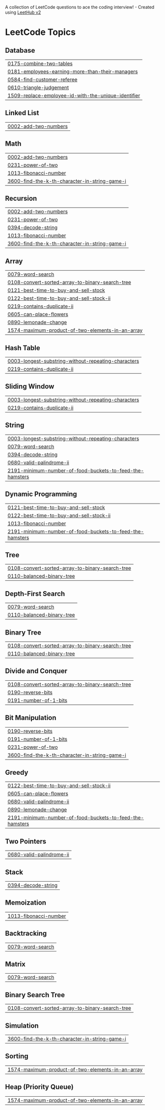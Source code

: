A collection of LeetCode questions to ace the coding interview! - Created using [LeetHub v2](https://github.com/arunbhardwaj/LeetHub-2.0)
<!---LeetCode Topics Start-->
# LeetCode Topics
## Database
|  |
| ------- |
| [0175-combine-two-tables](https://github.com/yanggang523/leetCode/tree/master/0175-combine-two-tables) |
| [0181-employees-earning-more-than-their-managers](https://github.com/yanggang523/leetCode/tree/master/0181-employees-earning-more-than-their-managers) |
| [0584-find-customer-referee](https://github.com/yanggang523/leetCode/tree/master/0584-find-customer-referee) |
| [0610-triangle-judgement](https://github.com/yanggang523/leetCode/tree/master/0610-triangle-judgement) |
| [1509-replace-employee-id-with-the-unique-identifier](https://github.com/yanggang523/leetCode/tree/master/1509-replace-employee-id-with-the-unique-identifier) |
## Linked List
|  |
| ------- |
| [0002-add-two-numbers](https://github.com/yanggang523/leetCode/tree/master/0002-add-two-numbers) |
## Math
|  |
| ------- |
| [0002-add-two-numbers](https://github.com/yanggang523/leetCode/tree/master/0002-add-two-numbers) |
| [0231-power-of-two](https://github.com/yanggang523/leetCode/tree/master/0231-power-of-two) |
| [1013-fibonacci-number](https://github.com/yanggang523/leetCode/tree/master/1013-fibonacci-number) |
| [3600-find-the-k-th-character-in-string-game-i](https://github.com/yanggang523/leetCode/tree/master/3600-find-the-k-th-character-in-string-game-i) |
## Recursion
|  |
| ------- |
| [0002-add-two-numbers](https://github.com/yanggang523/leetCode/tree/master/0002-add-two-numbers) |
| [0231-power-of-two](https://github.com/yanggang523/leetCode/tree/master/0231-power-of-two) |
| [0394-decode-string](https://github.com/yanggang523/leetCode/tree/master/0394-decode-string) |
| [1013-fibonacci-number](https://github.com/yanggang523/leetCode/tree/master/1013-fibonacci-number) |
| [3600-find-the-k-th-character-in-string-game-i](https://github.com/yanggang523/leetCode/tree/master/3600-find-the-k-th-character-in-string-game-i) |
## Array
|  |
| ------- |
| [0079-word-search](https://github.com/yanggang523/leetCode/tree/master/0079-word-search) |
| [0108-convert-sorted-array-to-binary-search-tree](https://github.com/yanggang523/leetCode/tree/master/0108-convert-sorted-array-to-binary-search-tree) |
| [0121-best-time-to-buy-and-sell-stock](https://github.com/yanggang523/leetCode/tree/master/0121-best-time-to-buy-and-sell-stock) |
| [0122-best-time-to-buy-and-sell-stock-ii](https://github.com/yanggang523/leetCode/tree/master/0122-best-time-to-buy-and-sell-stock-ii) |
| [0219-contains-duplicate-ii](https://github.com/yanggang523/leetCode/tree/master/0219-contains-duplicate-ii) |
| [0605-can-place-flowers](https://github.com/yanggang523/leetCode/tree/master/0605-can-place-flowers) |
| [0890-lemonade-change](https://github.com/yanggang523/leetCode/tree/master/0890-lemonade-change) |
| [1574-maximum-product-of-two-elements-in-an-array](https://github.com/yanggang523/leetCode/tree/master/1574-maximum-product-of-two-elements-in-an-array) |
## Hash Table
|  |
| ------- |
| [0003-longest-substring-without-repeating-characters](https://github.com/yanggang523/leetCode/tree/master/0003-longest-substring-without-repeating-characters) |
| [0219-contains-duplicate-ii](https://github.com/yanggang523/leetCode/tree/master/0219-contains-duplicate-ii) |
## Sliding Window
|  |
| ------- |
| [0003-longest-substring-without-repeating-characters](https://github.com/yanggang523/leetCode/tree/master/0003-longest-substring-without-repeating-characters) |
| [0219-contains-duplicate-ii](https://github.com/yanggang523/leetCode/tree/master/0219-contains-duplicate-ii) |
## String
|  |
| ------- |
| [0003-longest-substring-without-repeating-characters](https://github.com/yanggang523/leetCode/tree/master/0003-longest-substring-without-repeating-characters) |
| [0079-word-search](https://github.com/yanggang523/leetCode/tree/master/0079-word-search) |
| [0394-decode-string](https://github.com/yanggang523/leetCode/tree/master/0394-decode-string) |
| [0680-valid-palindrome-ii](https://github.com/yanggang523/leetCode/tree/master/0680-valid-palindrome-ii) |
| [2191-minimum-number-of-food-buckets-to-feed-the-hamsters](https://github.com/yanggang523/leetCode/tree/master/2191-minimum-number-of-food-buckets-to-feed-the-hamsters) |
## Dynamic Programming
|  |
| ------- |
| [0121-best-time-to-buy-and-sell-stock](https://github.com/yanggang523/leetCode/tree/master/0121-best-time-to-buy-and-sell-stock) |
| [0122-best-time-to-buy-and-sell-stock-ii](https://github.com/yanggang523/leetCode/tree/master/0122-best-time-to-buy-and-sell-stock-ii) |
| [1013-fibonacci-number](https://github.com/yanggang523/leetCode/tree/master/1013-fibonacci-number) |
| [2191-minimum-number-of-food-buckets-to-feed-the-hamsters](https://github.com/yanggang523/leetCode/tree/master/2191-minimum-number-of-food-buckets-to-feed-the-hamsters) |
## Tree
|  |
| ------- |
| [0108-convert-sorted-array-to-binary-search-tree](https://github.com/yanggang523/leetCode/tree/master/0108-convert-sorted-array-to-binary-search-tree) |
| [0110-balanced-binary-tree](https://github.com/yanggang523/leetCode/tree/master/0110-balanced-binary-tree) |
## Depth-First Search
|  |
| ------- |
| [0079-word-search](https://github.com/yanggang523/leetCode/tree/master/0079-word-search) |
| [0110-balanced-binary-tree](https://github.com/yanggang523/leetCode/tree/master/0110-balanced-binary-tree) |
## Binary Tree
|  |
| ------- |
| [0108-convert-sorted-array-to-binary-search-tree](https://github.com/yanggang523/leetCode/tree/master/0108-convert-sorted-array-to-binary-search-tree) |
| [0110-balanced-binary-tree](https://github.com/yanggang523/leetCode/tree/master/0110-balanced-binary-tree) |
## Divide and Conquer
|  |
| ------- |
| [0108-convert-sorted-array-to-binary-search-tree](https://github.com/yanggang523/leetCode/tree/master/0108-convert-sorted-array-to-binary-search-tree) |
| [0190-reverse-bits](https://github.com/yanggang523/leetCode/tree/master/0190-reverse-bits) |
| [0191-number-of-1-bits](https://github.com/yanggang523/leetCode/tree/master/0191-number-of-1-bits) |
## Bit Manipulation
|  |
| ------- |
| [0190-reverse-bits](https://github.com/yanggang523/leetCode/tree/master/0190-reverse-bits) |
| [0191-number-of-1-bits](https://github.com/yanggang523/leetCode/tree/master/0191-number-of-1-bits) |
| [0231-power-of-two](https://github.com/yanggang523/leetCode/tree/master/0231-power-of-two) |
| [3600-find-the-k-th-character-in-string-game-i](https://github.com/yanggang523/leetCode/tree/master/3600-find-the-k-th-character-in-string-game-i) |
## Greedy
|  |
| ------- |
| [0122-best-time-to-buy-and-sell-stock-ii](https://github.com/yanggang523/leetCode/tree/master/0122-best-time-to-buy-and-sell-stock-ii) |
| [0605-can-place-flowers](https://github.com/yanggang523/leetCode/tree/master/0605-can-place-flowers) |
| [0680-valid-palindrome-ii](https://github.com/yanggang523/leetCode/tree/master/0680-valid-palindrome-ii) |
| [0890-lemonade-change](https://github.com/yanggang523/leetCode/tree/master/0890-lemonade-change) |
| [2191-minimum-number-of-food-buckets-to-feed-the-hamsters](https://github.com/yanggang523/leetCode/tree/master/2191-minimum-number-of-food-buckets-to-feed-the-hamsters) |
## Two Pointers
|  |
| ------- |
| [0680-valid-palindrome-ii](https://github.com/yanggang523/leetCode/tree/master/0680-valid-palindrome-ii) |
## Stack
|  |
| ------- |
| [0394-decode-string](https://github.com/yanggang523/leetCode/tree/master/0394-decode-string) |
## Memoization
|  |
| ------- |
| [1013-fibonacci-number](https://github.com/yanggang523/leetCode/tree/master/1013-fibonacci-number) |
## Backtracking
|  |
| ------- |
| [0079-word-search](https://github.com/yanggang523/leetCode/tree/master/0079-word-search) |
## Matrix
|  |
| ------- |
| [0079-word-search](https://github.com/yanggang523/leetCode/tree/master/0079-word-search) |
## Binary Search Tree
|  |
| ------- |
| [0108-convert-sorted-array-to-binary-search-tree](https://github.com/yanggang523/leetCode/tree/master/0108-convert-sorted-array-to-binary-search-tree) |
## Simulation
|  |
| ------- |
| [3600-find-the-k-th-character-in-string-game-i](https://github.com/yanggang523/leetCode/tree/master/3600-find-the-k-th-character-in-string-game-i) |
## Sorting
|  |
| ------- |
| [1574-maximum-product-of-two-elements-in-an-array](https://github.com/yanggang523/leetCode/tree/master/1574-maximum-product-of-two-elements-in-an-array) |
## Heap (Priority Queue)
|  |
| ------- |
| [1574-maximum-product-of-two-elements-in-an-array](https://github.com/yanggang523/leetCode/tree/master/1574-maximum-product-of-two-elements-in-an-array) |
<!---LeetCode Topics End-->